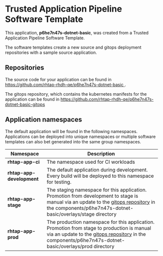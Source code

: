 # Trusted Application Pipeline Software Template

This application, **p6he7n47s-dotnet-basic**, was created from a Trusted Application Pipeline Software Template.

The software templates create a new source and gitops deployment repositories with a sample source application. 

## Repositories

The source code for your application can be found in [https://github.com/rhtap-rhdh-qe/p6he7n47s-dotnet-basic ](https://github.com/rhtap-rhdh-qe/p6he7n47s-dotnet-basic ).
 
The gitops repository, which contains the kubernetes manifests for the application can be found in 
[https://github.com/rhtap-rhdh-qe/p6he7n47s-dotnet-basic-gitops ](https://github.com/rhtap-rhdh-qe/p6he7n47s-dotnet-basic-gitops ) 

## Application namespaces 

The default application will be found in the following namespaces. Applications can be deployed into unique namespaces or multiple software templates can also bet generated into the same group namespaces.  

|  Namespace   |  Description   |  
| -------- | -------- |
| **rhtap-app-ci** | The namespace used for CI workloads |
| **rhtap-app-development** | The default application during development. Every build will be deployed to this namespace for testing. |
| **rhtap-app-stage** | The staging namespace for this application. Promotion from development to stage is manual via an update to the [gitops repository](https://github.com/rhtap-rhdh-qe/p6he7n47s-dotnet-basic-gitops ) in the components/p6he7n47s-dotnet-basic/overlays/stage directory |
| **rhtap-app-prod** | The production namespace for this application. Promotion from stage to production is manual via an update to the [gitops repository](https://github.com/rhtap-rhdh-qe/p6he7n47s-dotnet-basic-gitops ) in the components/p6he7n47s-dotnet-basic/overlays/prod directory |
